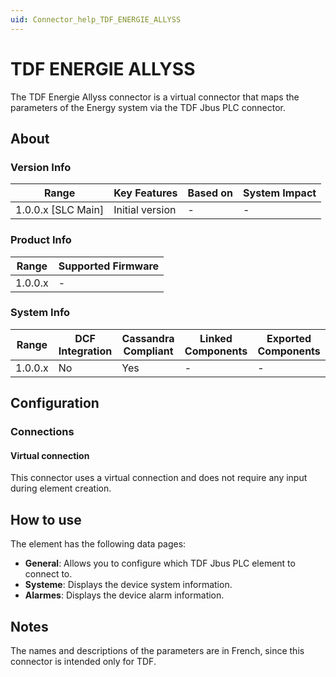 ```yaml
---
uid: Connector_help_TDF_ENERGIE_ALLYSS
---
```


# TDF ENERGIE ALLYSS

The TDF Energie Allyss connector is a virtual connector that maps the parameters of the Energy system via the TDF Jbus PLC connector.

## About

### Version Info

| Range                | Key Features     | Based on     | System Impact     |
|----------------------|------------------|--------------|-------------------|
| 1.0.0.x \[SLC Main\] | Initial version  | \-           | \-                |

### Product Info

| Range     | Supported Firmware     |
|-----------|------------------------|
| 1.0.0.x   | \-                     |

### System Info

| Range     | DCF Integration     | Cassandra Compliant     | Linked Components     | Exported Components     |
|-----------|---------------------|-------------------------|-----------------------|-------------------------|
| 1.0.0.x   | No                  | Yes                     | \-                    | \-                      |

## Configuration

### Connections

#### Virtual connection

This connector uses a virtual connection and does not require any input during element creation.

## How to use

The element has the following data pages:

- **General**: Allows you to configure which TDF Jbus PLC element to connect to.
- **Systeme**: Displays the device system information.
- **Alarmes**: Displays the device alarm information.

## Notes

The names and descriptions of the parameters are in French, since this connector is intended only for TDF.
